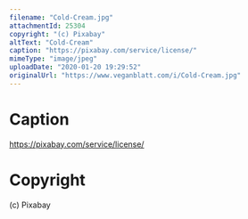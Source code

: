 ```yaml
---
filename: "Cold-Cream.jpg"
attachmentId: 25304
copyright: "(c) Pixabay"
altText: "Cold-Cream"
caption: "https://pixabay.com/service/license/"
mimeType: "image/jpeg"
uploadDate: "2020-01-20 19:29:52"
originalUrl: "https://www.veganblatt.com/i/Cold-Cream.jpg"
---
```


# Caption

https://pixabay.com/service/license/

# Copyright

(c) Pixabay
